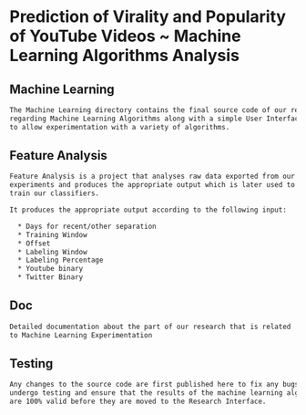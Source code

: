 Prediction of Virality and Popularity of YouTube Videos ~ Machine Learning Algorithms Analysis
====================

## Machine Learning

```bash
The Machine Learning directory contains the final source code of our research
regarding Machine Learning Algorithms along with a simple User Interface
to allow experimentation with a variety of algorithms.
```

## Feature Analysis

```bash
Feature Analysis is a project that analyses raw data exported from our research
experiments and produces the appropriate output which is later used to
train our classifiers. 

It produces the appropriate output according to the following input:

  * Days for recent/other separation
  * Training Window
  * Offset
  * Labeling Window
  * Labeling Percentage
  * Youtube binary
  * Twitter Binary
```
## Doc

```bash
Detailed documentation about the part of our research that is related
to Machine Learning Experimentation
```

## Testing

```bash
Any changes to the source code are first published here to fix any bugs, 
undergo testing and ensure that the results of the machine learning algorithms 
are 100% valid before they are moved to the Research Interface.
```

